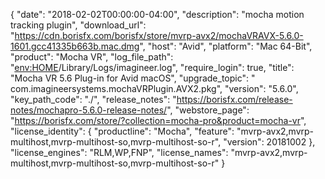 {
  "date": "2018-02-02T00:00:00-04:00",
  "description": "mocha motion tracking plugin",
  "download_url": "https://cdn.borisfx.com/borisfx/store/mvrp-avx2/mochaVRAVX-5.6.0-1601.gcc41335b663b.mac.dmg",
  "host": "Avid",
  "platform": "Mac 64-Bit",
  "product": "Mocha VR",
  "log_file_path": "<env:HOME>/Library/Logs/imagineer.log",
  "require_login": true,
  "title": "Mocha VR 5.6 Plug-in for Avid macOS",
  "upgrade_topic": " com.imagineersystems.mochaVRPlugin.AVX2.pkg",
  "version": "5.6.0",
  "key_path_code": "./",
  "release_notes": "https://borisfx.com/release-notes/mochapro-5.6.0-release-notes/",
  "webstore_page": "https://borisfx.com/store/?collection=mocha-pro&product=mocha-vr",
  "license_identity": {
    "productline": "Mocha",
    "feature": "mvrp-avx2,mvrp-multihost,mvrp-multihost-so,mvrp-multihost-so-r",
    "version": 20181002
  },
  "license_engines": "RLM,WP,FNP",
  "license_names": "mvrp-avx2,mvrp-multihost,mvrp-multihost-so,mvrp-multihost-so-r"
}
